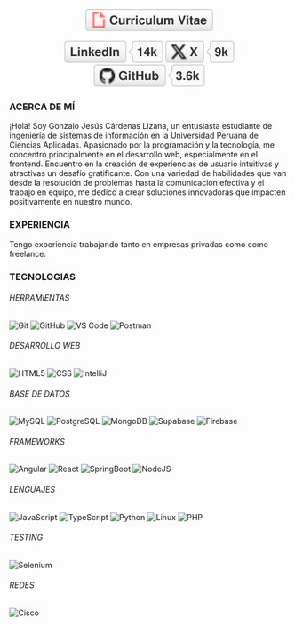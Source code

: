 <p align="center">
	<a href="https://terrytangyuan.github.io/cv.html"><img src="imgs/cv.svg" alt="Curriculum Vitae"></a> 
</p>
<p align="center">
	<a href="https://www.linkedin.com/in/terrytangyuan"><img src="imgs/linkedin.svg" alt="LinkedIn"></a> 
	<a href="https://twitter.com/TerryTangYuan"><img src="imgs/twitter.svg" alt="Twitter"></a> 
	<a href="https://github.com/terrytangyuan"><img src="imgs/github.svg" alt="GitHub"></a> 
</p>

<h3>ACERCA DE MÍ</h3>

¡Hola! Soy Gonzalo Jesús Cárdenas Lizana, un entusiasta estudiante de ingeniería de sistemas de información en la Universidad Peruana de Ciencias Aplicadas. Apasionado por la programación y la tecnología, me concentro principalmente en el desarrollo web, especialmente en el frontend. Encuentro en la creación de experiencias de usuario intuitivas y atractivas un desafío gratificante. Con una variedad de habilidades que van desde la resolución de problemas hasta la comunicación efectiva y el trabajo en equipo, me dedico a crear soluciones innovadoras que impacten positivamente en nuestro mundo.

<h3>EXPERIENCIA</h3>

Tengo experiencia trabajando tanto en empresas privadas como como freelance.

<h3>TECNOLOGIAS</h3>

<h6>HERRAMIENTAS</h6>

  ![Git](https://img.shields.io/badge/-Git-black?style=flat-square&logo=git)
  ![GitHub](https://img.shields.io/badge/-GitHub-black?style=flat-square&logo=github)
  ![VS Code](https://img.shields.io/badge/-VS%20Code-007ACC?style=flat-square&logo=visual-studio-code)
  ![Postman](https://img.shields.io/badge/Postman-black?style=flat-square&logo=postman)
  

<h6>DESARROLLO WEB</h6>

  ![HTML5](https://img.shields.io/badge/-HTML5-black?style=flat-square&logo=html5)
  ![CSS](https://img.shields.io/badge/-CSS-black?style=flat-square&logo=css)
  ![IntelliJ](https://img.shields.io/badge/-IntelliJ%20IDEA-black?style=flat-square&logo=jetbrains)

<h6>BASE DE DATOS</h6>

  ![MySQL](https://img.shields.io/badge/-MySQL-black?style=flat-square&logo=mysql)
  ![PostgreSQL](https://img.shields.io/badge/-PostgreSQL-black?style=flat-square&logo=postgresql)
  ![MongoDB](https://img.shields.io/badge/-MongoDB-black?style=flat-square&logo=mongodb)
  ![Supabase](https://img.shields.io/badge/-Supabase-black?style=flat-square&logo=supabase)
  ![Firebase](https://img.shields.io/badge/Firebase-black?style=flat-square&logo=firebase)

<h6>FRAMEWORKS</h6>

  ![Angular](https://img.shields.io/badge/Angular-black?style=flat-square&logo=angular&logoColor=red)
  ![React](https://img.shields.io/badge/React-black?style=flat-square&logo=react)
  ![SpringBoot](https://img.shields.io/badge/Spring%20Boot-black?style=flat-square&logo=springboot)
  ![NodeJS](https://img.shields.io/badge/NodeJS-black?style=flat-square&logo=nodedotjs)

<h6>LENGUAJES</h6>

  ![JavaScript](https://img.shields.io/badge/-JavaScript-black?style=flat-square&logo=javascript)
  ![TypeScript](https://img.shields.io/badge/-TypeScript-black?style=flat-square&logo=typescript)
  ![Python](https://img.shields.io/badge/-Python-black?style=flat-square&logo=Python)
  ![Linux](https://img.shields.io/badge/Linux-black?style=flat-square&logo=linux)
  ![PHP](https://img.shields.io/badge/PHP-black?style=flat-square&logo=php)

<h6>TESTING</h6>

  ![Selenium](https://img.shields.io/badge/-Selenium-black?style=flat-square&logo=selenium)

<h6>REDES</h6>

  ![Cisco](https://img.shields.io/badge/Cisco-black?style=flat-square&logo=cisco)

